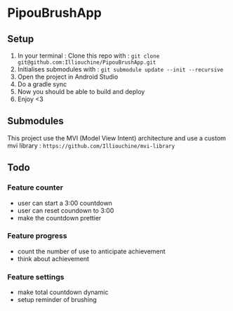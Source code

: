 # PipouBrushApp

## Setup
1. In your terminal : Clone this repo with : `git clone git@github.com:Illiouchine/PipouBrushApp.git`
2. Initialises submodules with : `git submodule update --init --recursive`
3. Open the project in Android Studio
4. Do a gradle sync
5. Now you should be able to build and deploy
6. Enjoy <3

## Submodules
This project use the MVI (Model View Intent) architecture and use a custom mvi library : `https://github.com/Illiouchine/mvi-library`


## Todo
### Feature counter
- user can start a 3:00 countdown
- user can reset coundown to 3:00
- make the countdown prettier

### Feature progress
- count the number of use to anticipate achievement 
- think about achievement 

### Feature settings
- make total countdown dynamic
- setup reminder of brushing 